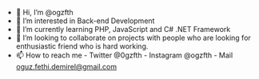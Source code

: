 - 👋 Hi, I’m @ogzfth
- 👀 I’m interested in Back-end Development
- 🌱 I’m currently learning PHP, JavaScript and C# .NET Framework
- 💞️ I’m looking to collaborate on projects with people who are looking for enthusiastic friend who is hard working. 
- 📫 How to reach me - Twitter @0gzfth - Instagram @ogzfth - Mail oguz.fethi.demirel@gmail.com

<!---
ogzfth/ogzfth is a ✨ special ✨ repository because its `README.md` (this file) appears on your GitHub profile.
You can click the Preview link to take a look at your changes.
--->
